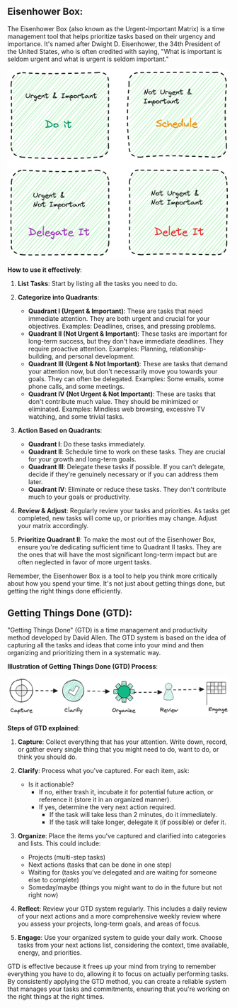 ## Eisenhower Box:

The Eisenhower Box (also known as the Urgent-Important Matrix) is a time management tool that helps prioritize tasks based on their urgency and importance. It's named after Dwight D. Eisenhower, the 34th President of the United States, who is often credited with saying, "What is important is seldom urgent and what is urgent is seldom important."

![Eishenhower Box](https://github.com/krishna-perugupalli/time-management/blob/main/assets/eisenhower-matrix_v2.png)

**How to use it effectively**:

1. **List Tasks**: Start by listing all the tasks you need to do.

2. **Categorize into Quadrants**:
   - **Quadrant I (Urgent & Important)**: These are tasks that need immediate attention. They are both urgent and crucial for your objectives. Examples: Deadlines, crises, and pressing problems.
   - **Quadrant II (Not Urgent & Important)**: These tasks are important for long-term success, but they don't have immediate deadlines. They require proactive attention. Examples: Planning, relationship-building, and personal development.
   - **Quadrant III (Urgent & Not Important)**: These are tasks that demand your attention now, but don't necessarily move you towards your goals. They can often be delegated. Examples: Some emails, some phone calls, and some meetings.
   - **Quadrant IV (Not Urgent & Not Important)**: These are tasks that don't contribute much value. They should be minimized or eliminated. Examples: Mindless web browsing, excessive TV watching, and some trivial tasks.

3. **Action Based on Quadrants**:
   - **Quadrant I**: Do these tasks immediately.
   - **Quadrant II**: Schedule time to work on these tasks. They are crucial for your growth and long-term goals.
   - **Quadrant III**: Delegate these tasks if possible. If you can't delegate, decide if they're genuinely necessary or if you can address them later.
   - **Quadrant IV**: Eliminate or reduce these tasks. They don't contribute much to your goals or productivity.

4. **Review & Adjust**: Regularly review your tasks and priorities. As tasks get completed, new tasks will come up, or priorities may change. Adjust your matrix accordingly.

5. **Prioritize Quadrant II**: To make the most out of the Eisenhower Box, ensure you're dedicating sufficient time to Quadrant II tasks. They are the ones that will have the most significant long-term impact but are often neglected in favor of more urgent tasks.

Remember, the Eisenhower Box is a tool to help you think more critically about how you spend your time. It's not just about getting things done, but getting the right things done efficiently.


## Getting Things Done (GTD):
"Getting Things Done" (GTD) is a time management and productivity method developed by David Allen. The GTD system is based on the idea of capturing all the tasks and ideas that come into your mind and then organizing and prioritizing them in a systematic way.

**Illustration of Getting Things Done (GTD) Process**:

![GTD](https://github.com/krishna-perugupalli/time-management/blob/main/assets/GTD.png)

**Steps of GTD explained**:

1. **Capture**: Collect everything that has your attention. Write down, record, or gather every single thing that you might need to do, want to do, or think you should do.

2. **Clarify**: Process what you've captured. For each item, ask:
   - Is it actionable? 
     - If no, either trash it, incubate it for potential future action, or reference it (store it in an organized manner).
     - If yes, determine the very next action required.
       - If the task will take less than 2 minutes, do it immediately.
       - If the task will take longer, delegate it (if possible) or defer it.

3. **Organize**: Place the items you've captured and clarified into categories and lists. This could include:
   - Projects (multi-step tasks)
   - Next actions (tasks that can be done in one step)
   - Waiting for (tasks you’ve delegated and are waiting for someone else to complete)
   - Someday/maybe (things you might want to do in the future but not right now)

4. **Reflect**: Review your GTD system regularly. This includes a daily review of your next actions and a more comprehensive weekly review where you assess your projects, long-term goals, and areas of focus.

5. **Engage**: Use your organized system to guide your daily work. Choose tasks from your next actions list, considering the context, time available, energy, and priorities.

GTD is effective because it frees up your mind from trying to remember everything you have to do, allowing it to focus on actually performing tasks. By consistently applying the GTD method, you can create a reliable system that manages your tasks and commitments, ensuring that you're working on the right things at the right times.
